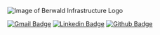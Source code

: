 ![Image of Berwald Infrastructure Logo](https://berwald.s3.us-east-2.amazonaws.com/images/brand/MJ-Logo_FF-01.png)

[![Gmail Badge](https://img.shields.io/badge/-bronson@berwald.io-c14438?style=flat&logo=Gmail&logoColor=white&link=mailto:bronson@berwald.io)](mailto:bronson@berwald.io) 
[![Linkedin Badge](https://img.shields.io/badge/-LinkedIn-0072b1?style=flat&logo=Linkedin&logoColor=white&link=https://www.linkedin.com/in/bronson-berwald/)](https://www.linkedin.com/in/bronson-berwald/) 
[![Github Badge](https://img.shields.io/badge/-GitHub-grey?style=flat&logo=github&logoColor=white&link=https://github.com/brons-git/)](https://www.github.com/brons-git/)
